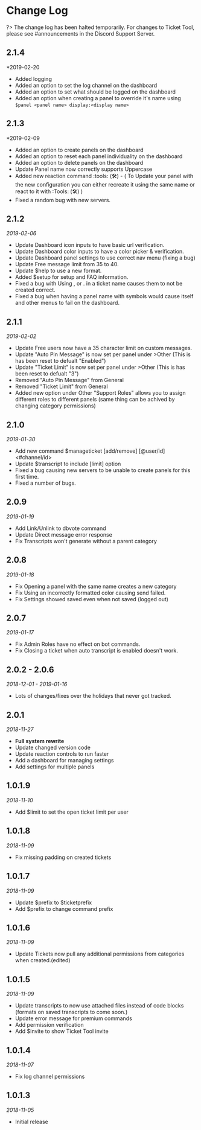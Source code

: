 # Change Log

?> The change log has been halted temporarily.  For changes to Ticket Tool, please see #announcements in the Discord Support Server.

## 2.1.4
*2019-02-20
- Added logging
- Added an option to set the log channel on the dashboard
- Added an option to set what should be logged on the dashboard
- Added an option when creating a panel to override it's name using `$panel <panel name> display:<display name>`

## 2.1.3
*2019-02-09
- Added an option to create panels on the dashboard
- Added an option to reset each panel individuality on the dashboard
- Added an option to delete panels on the dashboard
- Update Panel name now correctly supports Uppercase
- Added new reaction command :tools: (🛠) - ( To Update your panel with the new configuration you can either recreate it using the same name or react to it with :Tools: (🛠) )
- Fixed a random bug with new servers.

## 2.1.2
*2019-02-06*

- Update Dashboard icon inputs to have basic url verification.
- Update Dashboard color inputs to have a color picker & verification.
- Update Dashboard panel settings to use correct nav menu (fixing a bug)
- Update Free message limit from 35 to 40.
- Update $help to use a new format.
- Added $setup for setup and FAQ information.
- Fixed a bug with Using , or . in a ticket name causes them to not be created correct.
- Fixed a bug when having a panel name with symbols would cause itself and other menus to fail on the dashboard.

## 2.1.1
*2019-02-02*

- Update Free users now have a 35 character limit on custom messages.
- Update "Auto Pin Message" is now set per panel under >Other (This is has been reset to defualt "Enabled")
- Update "Ticket Limit" is now set per panel under >Other (This is has been reset to defualt "3")
- Removed  "Auto Pin Message" from General
- Removed  "Ticket Limit" from General
- Added new option under Other "Support Roles" allows you to assign different roles to different panels (same thing can be achived by changing category permissions)

## 2.1.0
*2019-01-30*

- Add new command $manageticket [add/remove] [@user/id] \<#channel/id\>
- Update $transcript to include [limit] option
- Fixed a bug causing new servers to be unable to create panels for this first time.
- Fixed a number of bugs.

## 2.0.9
*2019-01-19*

- Add Link/Unlink to dbvote command
- Update Direct message error response
- Fix Transcripts won't generate without a parent category

## 2.0.8
*2019-01-18*

- Fix Opening a panel with the same name creates a new category
- Fix Using an incorrectly formatted color causing send failed.
- Fix Settings showed saved even when not saved (logged out)

## 2.0.7
*2019-01-17*

- Fix Admin Roles have no effect on bot commands.
- Fix Closing a ticket when auto transcript is enabled doesn't work.

## 2.0.2 - 2.0.6
*2018-12-01 - 2019-01-16*

- Lots of changes/fixes over the holidays that never got tracked.

## 2.0.1
*2018-11-27*

- **Full system rewrite**
- Update changed version code
- Update reaction controls to run faster
- Add a dashboard for managing settings
- Add settings for multiple panels

## 1.0.1.9
*2018-11-10*

- Add $limit to set the open ticket limit per user

## 1.0.1.8
*2018-11-09*

- Fix missing padding on created tickets

## 1.0.1.7
*2018-11-09*
- Update $prefix to $ticketprefix
- Add $prefix to change command prefix

## 1.0.1.6
*2018-11-09*

- Update Tickets now pull any additional permissions from categories when created.(edited)

## 1.0.1.5
*2018-11-09*

- Update transcripts to now use attached files instead of code blocks (formats on saved transcripts to come soon.)
- Update error message for premium commands
- Add permission verification
- Add $invite to show Ticket Tool invite

## 1.0.1.4
*2018-11-07*

- Fix log channel permissions

## 1.0.1.3
*2018-11-05*

- Initial release
